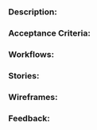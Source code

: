 ### Description:

### Acceptance Criteria:

### Workflows:

### Stories:

### Wireframes:

### Feedback:
